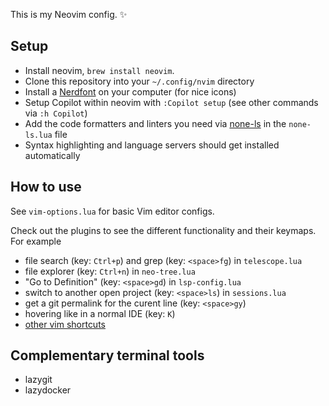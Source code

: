 This is my Neovim config. ✨

## Setup

- Install neovim, `brew install neovim`.
- Clone this repository into your `~/.config/nvim` directory
- Install a [Nerdfont](https://www.nerdfonts.com/) on your computer (for nice icons)
- Setup Copilot within neovim with `:Copilot setup` (see other commands via `:h Copilot`)
- Add the code formatters and linters you need via [none-ls](https://github.com/nvimtools/none-ls.nvim) in the `none-ls.lua` file
- Syntax highlighting and language servers should get installed automatically

## How to use

See `vim-options.lua` for basic Vim editor configs.

Check out the plugins to see the different functionality and their keymaps. For example
- file search (key: `Ctrl+p`) and grep (key: `<space>fg`) in `telescope.lua`
- file explorer (key: `Ctrl+n`) in `neo-tree.lua`
- "Go to Definition" (key: `<space>gd`) in `lsp-config.lua`
- switch to another open project (key: `<space>ls`) in `sessions.lua`
- get a git permalink for the curent line (key: `<space>gy`)
- hovering like in a normal IDE (key: `K`)
- [other vim shortcuts](https://vimtricks.com/p/50-useful-vim-commands/)

## Complementary terminal tools

- lazygit
- lazydocker
